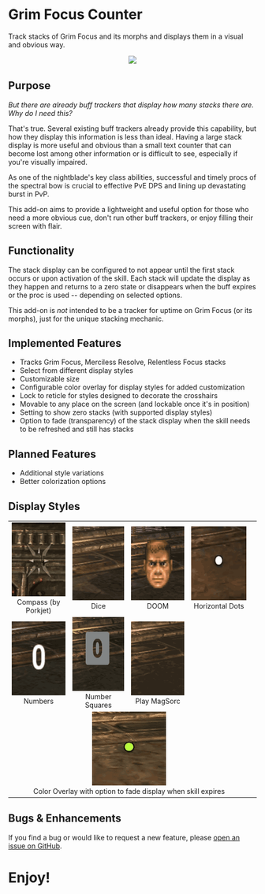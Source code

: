 # Grim Focus Counter

Track stacks of Grim Focus and its morphs and displays
them in a visual and obvious way.

<p align="center">
    <img src="https://github.com/inimicus/GrimFocusCounter/blob/master/art/gifs/GrimFocusCounter.gif?raw=true"><br>
</p>

## Purpose

_But there are already buff trackers that display how many
stacks there are. Why do I need this?_

That's true. Several existing buff trackers already provide
this capability, but how they display this information is less
than ideal. Having a large stack display is more useful and
obvious than a small text counter that can become lost among
other information or is difficult to see, especially if you're
visually impaired.

As one of the nightblade's key class abilities,
successful and timely procs of the spectral bow is crucial
to effective PvE DPS and lining up devastating burst in PvP.

This add-on aims to provide a lightweight and useful option
for those who need a more obvious cue, don't run other buff
trackers, or enjoy filling their screen with flair.

## Functionality

The stack display can be configured to not appear until the first
stack occurs or upon activation of the skill. Each stack will update
the display as they happen and returns to a zero state or disappears
when the buff expires or the proc is used -- depending on selected options.

This add-on is _not_ intended to be a tracker for uptime on
Grim Focus (or its morphs), just for the unique stacking mechanic.

## Implemented Features

- Tracks Grim Focus, Merciless Resolve, Relentless Focus stacks
- Select from different display styles
- Customizable size
- Configurable color overlay for display styles for added customization
- Lock to reticle for styles designed to decorate the crosshairs
- Movable to any place on the screen (and lockable once it's in position)
- Setting to show zero stacks (with supported display styles)
- Option to fade (transparency) of the stack display when the skill needs to be refreshed and still has stacks

## Planned Features

- Additional style variations
- Better colorization options

## Display Styles

<table border="0" cellmargin="2">
    <tr>
        <td align="center">
            <img src="https://github.com/inimicus/GrimFocusCounter/blob/master/art/gifs/options/Compass.gif?raw=true" width="150" height="150"><br>
            Compass (by Porkjet)
        </td>
        <td align="center">
            <img src="https://github.com/inimicus/GrimFocusCounter/blob/master/art/gifs/options/Dice.gif?raw=true" width="150" height="150"><br>
            Dice
        </td>
        <td align="center">
            <img src="https://github.com/inimicus/GrimFocusCounter/blob/master/art/gifs/options/DOOM.gif?raw=true" width="150" height="150"><br>
            DOOM
        </td>
        <td align="center">
            <img src="https://github.com/inimicus/GrimFocusCounter/blob/master/art/gifs/options/HorizontalDots.gif?raw=true" width="150" height="150"><br>
            Horizontal Dots
        <td>
    </tr>
    <tr>
        <td align="center">
            <img src="https://github.com/inimicus/GrimFocusCounter/blob/master/art/gifs/options/Numbers.gif?raw=true" width="150" height="150"><br>
            Numbers
        </td>
        <td align="center">
            <img src="https://github.com/inimicus/GrimFocusCounter/blob/master/art/gifs/options/NumberSquares.gif?raw=true" width="150" height="150"><br>
            Number Squares
        </td>
        <td align="center">
            <img src="https://github.com/inimicus/GrimFocusCounter/blob/master/art/gifs/options/PlayMagsorc.gif?raw=true" width="150" height="150"><br>
            Play MagSorc
        </td>
        <td>&nbsp;</td>
    </tr>
        <td colspan="4" align="center">
            <img src="https://github.com/inimicus/GrimFocusCounter/blob/master/art/gifs/options/Options.gif?raw=true" width="150" height="150"><br>
            Color Overlay with option to fade display when skill expires
        </td>
    </tr>
</table>

## Bugs & Enhancements

If you find a bug or would like to request a new feature, please [open an issue on GitHub](http://github.com/inimicus/GrimFocusCounter/issues/new/choose).

# Enjoy!
